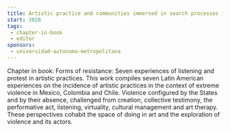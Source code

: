 ```yaml
---
title: Artistic practice and communities immersed in search processes for victims of enforced disappearance in Mexico
start: 2020
tags:
 - chapter-in-book
 - editor
sponsors:
 - universidad-autonoma-metropolitana
---
```


Chapter in book: Forms of resistance: Seven experiences of listening and protest in artistic practices. This work compiles seven Latin American experiences on the incidence of artistic practices in the context of extreme violence in Mexico, Colombia and Chile. Violence configured by the States and by their absence, challenged from creation, collective testimony, the performative act, listening, virtuality, cultural management and art therapy. These perspectives cohabit the space of doing in art and the exploration of violence and its actors.